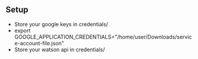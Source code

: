 ## Setup
- Store your google keys in credentials/
- export GOOGLE_APPLICATION_CREDENTIALS="/home/user/Downloads/service-account-file.json"
- Store your watson api in credentials/
